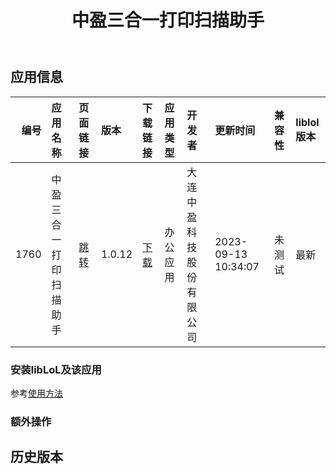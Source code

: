 ﻿---
id: 1760
title: 中盈三合一打印扫描助手
toc: true
weight: 1760
---

## 应用信息 
|   编号 | 应用名称        | 页面链接                                        | 版本     | 下载链接                                                                     | 应用类型   | 开发者          | 更新时间                | 兼容性   | liblol版本   |
|-----:|:------------|:--------------------------------------------|:-------|:-------------------------------------------------------------------------|:-------|:-------------|:--------------------|:------|:-----------|
| 1760 | 中盈三合一打印扫描助手 | [跳转](http://app.loongapps.cn/#/detail/1760) | 1.0.12 | [下载](http://113.24.212.22:8090/upload/file/smartscanner-loongarch64.deb) | 办公应用   | 大连中盈科技股份有限公司 | 2023-09-13 10:34:07 | 未测试   | 最新         |
### 安装libLoL及该应用 
参考[使用方法](/docs/usage) 
### 额外操作 


## 历史版本 
 